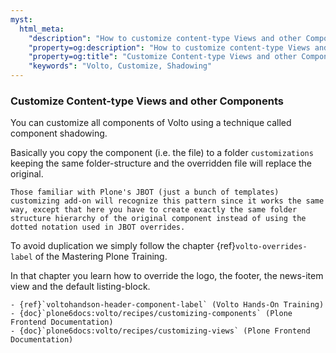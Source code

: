 ```yaml
---
myst:
  html_meta:
    "description": "How to customize content-type Views and other Components"
    "property=og:description": "How to customize content-type Views and other Components"
    "property=og:title": "Customize Content-type Views and other Components"
    "keywords": "Volto, Customize, Shadowing"
---
```


### Customize Content-type Views and other Components

You can customize all components of Volto using a technique called component shadowing.

Basically you copy the component (i.e. the file) to a folder `customizations` keeping the same folder-structure and the overridden file will replace the original.

```{tip}
Those familiar with Plone's JBOT (just a bunch of templates) customizing add-on will recognize this pattern since it works the same way, except that here you have to create exactly the same folder structure hierarchy of the original component instead of using the dotted notation used in JBOT overrides.
```

To avoid duplication we simply follow the chapter {ref}`volto-overrides-label` of the Mastering Plone Training.

In that chapter you learn how to override the logo, the footer, the news-item view and the default listing-block.


```{seealso}
- {ref}`voltohandson-header-component-label` (Volto Hands-On Training)
- {doc}`plone6docs:volto/recipes/customizing-components` (Plone Frontend Documentation)
- {doc}`plone6docs:volto/recipes/customizing-views` (Plone Frontend Documentation)
```
